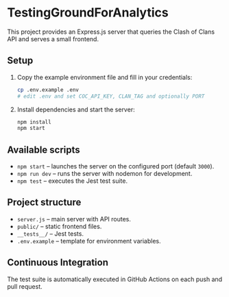 # TestingGroundForAnalytics

This project provides an Express.js server that queries the Clash of Clans API and serves a small frontend.

## Setup

1. Copy the example environment file and fill in your credentials:

   ```bash
   cp .env.example .env
   # edit .env and set COC_API_KEY, CLAN_TAG and optionally PORT
   ```

2. Install dependencies and start the server:

   ```bash
   npm install
   npm start
   ```

## Available scripts

- `npm start` – launches the server on the configured port (default `3000`).
- `npm run dev` – runs the server with nodemon for development.
- `npm test` – executes the Jest test suite.

## Project structure

- `server.js` – main server with API routes.
- `public/` – static frontend files.
- `__tests__/` – Jest tests.
- `.env.example` – template for environment variables.

## Continuous Integration

The test suite is automatically executed in GitHub Actions on each push and pull request.


